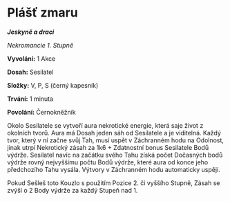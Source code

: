 
# Plášť zmaru

***Jeskyně a draci***

*Nekromancie 1. Stupně*

**Vyvolání:** 1 Akce

**Dosah:** Sesilatel

**Složky:** V, P, S (černý kapesník)

**Trvání:** 1 minuta

**Povolání:** Černokněžník

Okolo Sesilatele se vytvoří aura nekrotické energie, která saje život z okolních tvorů. Aura má Dosah jeden sáh od Sesilatele a je viditelná. Každý tvor, který v ní začne svůj Tah, musí uspět v Záchranném hodu na Odolnost, jinak utrpí Nekrotický zásah za 1k6 \+ Zdatnostní bonus Sesilatele Bodů výdrže. Sesilatel navíc na začátku svého Tahu získá počet Dočasných bodů výdrže rovný nejvyššímu počtu Bodů výdrže, které aura od konce jeho předchozího Tahu vysála. Výtvory v Záchranném hodu automaticky uspějí.

Pokud Sešleš toto Kouzlo s použitím Pozice 2. či vyššího Stupně, Zásah se zvýší o 2 Body výdrže za každý Stupeň nad 1.
